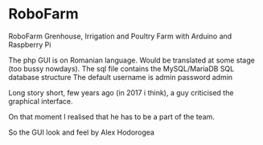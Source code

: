 # RoboFarm
RoboFarm Grenhouse, Irrigation and Poultry Farm with Arduino and Raspberry Pi 

The php GUI is on Romanian language. Would be translated at some stage (too bussy nowdays).
The sql file contains the MySQL/MariaDB SQL database structure
The default username is admin password admin 



Long story short, few years ago (in 2017 i think), a guy criticised the graphical interface.

On that moment I realised that he has to be a part of the team. 

So the GUI look and feel by Alex Hodorogea 
